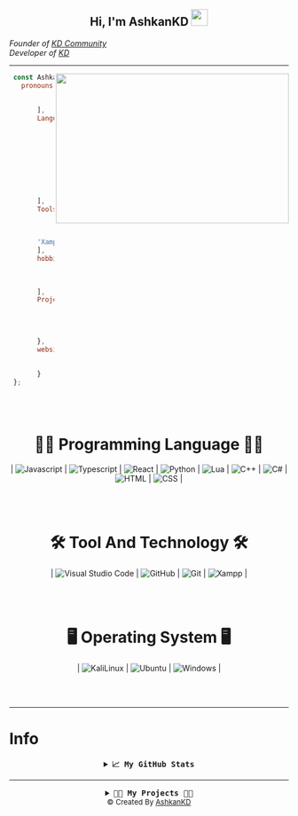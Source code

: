 <div align="center">
<h2> Hi, I'm AshkanKD
<img src="https://emojipedia-us.s3.dualstack.us-west-1.amazonaws.com/thumbs/160/apple/76/waving-hand-sign_emoji-modifier-fitzpatrick-type-1-2_1f44b-1f3fb_1f3fb.png" width="30">
</h2>
</div>
<em>Founder of <a href="https://kdteam.ir/">KD Community</a></em></br>
<em>Developer of <a href="https://github.com/KDCommunity">KD</a></em></br>

---------------------
<img align="right" src="https://github.com/abhisheknaiidu/abhisheknaiidu/raw/master/code.gif?raw=true" width="420" height="270" />

 ```js
  const Ashkan = {
  	pronouns: [
                'AshkanKD',
                'Ashkan Parsa'
    	],
    	Languages: [
                'Javascript',
                'Typescript',
                'React',
                'Python',
                'Lua',
                'C++',
                'C#',
                'HTML',
                'CSS'
    	],
    	Tools: [
                'Visual Studio Code',
                'GitHub',
                'Git',
		'Xampp'
    	],
    	hobbies:[
                YouTube: true
                Twitch: true
                Game: true
    	],  
    	Projects: {
                KD Store: "Website design and programming and Discord Bot",
                EcoBot: "Design and programming Discord Bot",
                DJ V: "Design and programming Discord Bot",
	      
    	},
    	websites: {
                My WebSite: "https://AshkanKD.ir"
                KD Store : "https://kdstore.ir",
    	}
  };
```

<br><br>

<h1 align="center">👨‍💻 Programming Language 👨‍💻</h1>

<div align="center">
	| <img src="https://img.shields.io/badge/Javascript%20-%23323330.svg?style=social&logo=Javascript&logoColor=red" alt="Javascript" /> | 
	<img src="https://img.shields.io/badge/Typesciprt%20-%23323330.svg?style=social&logo=Typescript&logoColor=red" alt="Typescript"/> | 
	<img src="https://img.shields.io/badge/React%20-%23323330.svg?style=social&logo=React&logoColor=red" alt="React" /> | 
	<img src="https://img.shields.io/badge/Python%20-%23323330.svg?style=social&logo=Python&logoColor=red" alt="Python" /> | 
	<img src="https://img.shields.io/badge/Lua%20-%23323330.svg?style=social&logo=Lua&logoColor=red" alt="Lua" /> | 
	<img src="https://img.shields.io/badge/C++%20-%23323330.svg?style=social&logo=c%2B%2B&logoColor=red" alt="C++" /> | 
	<img src="https://img.shields.io/badge/C%23%20-%23323330.svg?style=social&logo=c-sharp&logoColor=red" alt="C#" /> | 
	<img src="https://img.shields.io/badge/HTML%20-%23323330.svg?style=social&logo=HTML5&logoColor=red" alt="HTML" /> | 
	<img src="https://img.shields.io/badge/CSS%20-%23323330.svg?style=social&logo=CSS3&logoColor=red" alt="CSS" /> | 

	
</div>

<br><br>

<h1 align="center">🛠️ Tool And Technology 🛠️</h1>

<div align="center">
     | <img src="https://img.shields.io/badge/-Visual%20Studio%20Code-05122A?style=social&logo=visual-studio-code&logoColor=red" alt="Visual Studio Code" /> | 
    <img src="https://img.shields.io/badge/GitHub%20-%23323330.svg?style=social&logo=GitHub&logoColor=red" alt="GitHub" /> | 
    <img src="https://img.shields.io/badge/Git%20-%23323330.svg?style=social&logo=Git&logoColor=red" alt="Git" /> | 
    <img src="https://img.shields.io/badge/Xampp%20-%23323330.svg?style=social&logo=Xampp&logoColor=red" alt="Xampp" /> | 

</div>

<br><br>

<h1 align="center">🖥 Operating System 🖥</h1>

<p align="center">
   | <img src="https://img.shields.io/badge/-Kali_Linux-05122A?style=social&logo=KaliLinux&logoColor=red" alt="KaliLinux" /> | 
  <img src="https://img.shields.io/badge/Ubuntu%20-%23323330.svg?style=social&logo=ubuntu&logoColor=red" alt="Ubuntu" /> | 
  <img src="https://img.shields.io/badge/Windows%20-%23323330.svg?style=social&logo=windows&logoColor=red" alt="Windows" /> | 
</p>

<br><br>


---------------------
# Info
</hr>

<details align="center">
  <summary align="center"><b align="center"><samp align="center">📈 My GitHub Stats</samp></b></summary>
<br>

<div align="center">
  <img align="center" src="https://github-readme-stats.vercel.app/api/top-langs/?username=AshkanKD&theme=dark&hide_border=true&stroke=f53b3b"  alt="My GitHub Stats"/>
</div>

<br>

<div align="center">
  <img align="center" src="https://github-readme-stats.vercel.app/api?username=AshkanKD&show_icons=true&count_private=true&include_all_commits=true&theme=dark&hide_border=true&stroke=f53b3b"  alt="My GitHub Stats"/>
</div>

<br>

<div align="center">
  <img align="center" src="https://github-readme-streak-stats.herokuapp.com/?user=AshkanKD&theme=dark&hide_border=true&stroke=f53b3b"  alt="My GitHub Stats"/>
</div>

  <br>

  <div align="center">
    <img align="center" src="https://activity-graph.herokuapp.com/graph?username=AshkanKD&bg_color=0D1117&color=eca15b&line=eca15b&point=FFFFFF&hide_border=true"  alt="My GitHub Stats"/>     </a>
  </div>

</details>

</hr>

---------------------

</hr>

<details align="center">
  <summary align="center"><b align="center"><samp align="center">👨‍💻 My Projects 👨‍💻</samp></b></summary>
<br>


<img width="120" height="120" align="left" style="float: left; margin: 0 10px 0 0;" alt="EcoBot" src="https://cdn.discordapp.com/attachments/849213611531567125/849213669216616468/mod-0_1.png">  

##  EcoBot
Bot made in discord.js

Invite EcoBot : <a href="https://discord.com/api/oauth2/authorize?client_id=835570872806014996&permissions=401768256&scope=bot%20applications.commands">Link</a>

---

<img width="120" height="120" align="left" style="float: left; margin: 0 10px 0 0;" alt="DJ V" src="https://cdn.discordapp.com/attachments/849213521735974912/849213597481041920/RIng_bot.png">  

##  DJ V
Music bot  made in discord.js to encourage your members to be active in your Discord server!

Invite DJ V : <a href="https://discord.com/api/oauth2/authorize?client_id=836023757805715477&permissions=234253376&scope=bot%20applications.commands">Link</a>
---
	
</details>

</hr>

<div align="center"><font size="2px;"> © Created By <a href="https://github.com/AshkanKD">AshkanKD</a></a></font></div>
